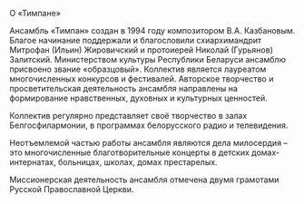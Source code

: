 О «Тимпане»

Ансамбль «Тимпан» создан в 1994 году композитором В.А. Казбановым. Благое начинание поддержали и благословили схиархимандрит Митрофан (Ильин) Жировичский и протоиерей Николай (Гурьянов) Залитский. Министерством культуры Республики Беларуси ансамблю присвоено звание «образцовый». Коллектив является лауреатом многочисленных конкурсов и фестивалей. Авторское творчество и просветительская деятельность ансамбля направлены на формирование нравственных, духовных и культурных ценностей.

Коллектив регулярно представляет своё творчество в залах Белгосфилармонии, в программах белорусского радио и телевидения.

Неотъемлемой частью работы ансамбля являются дела милосердия – это многочисленные благотворительные концерты в детских домах-интернатах, больницах, школах, домах престарелых.

Миссионерская деятельность ансамбля отмечена двумя грамотами Русской Православной Церкви.